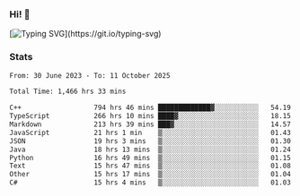 ### Hi!  👋

[![Typing SVG](https://readme-typing-svg.herokuapp.com?font=Fira+Code&pause=1000&width=435&lines=Hello!+I'm+Texiwustion.)](https://git.io/typing-svg)

### Stats

<!--START_SECTION:waka-->

```txt
From: 30 June 2023 - To: 11 October 2025

Total Time: 1,466 hrs 33 mins

C++                  794 hrs 46 mins █████████████▓░░░░░░░░░░░   54.19 %
TypeScript           266 hrs 10 mins ████▓░░░░░░░░░░░░░░░░░░░░   18.15 %
Markdown             213 hrs 39 mins ███▓░░░░░░░░░░░░░░░░░░░░░   14.57 %
JavaScript           21 hrs 1 min    ▒░░░░░░░░░░░░░░░░░░░░░░░░   01.43 %
JSON                 19 hrs 3 mins   ▒░░░░░░░░░░░░░░░░░░░░░░░░   01.30 %
Java                 18 hrs 13 mins  ▒░░░░░░░░░░░░░░░░░░░░░░░░   01.24 %
Python               16 hrs 49 mins  ▒░░░░░░░░░░░░░░░░░░░░░░░░   01.15 %
Text                 15 hrs 47 mins  ▒░░░░░░░░░░░░░░░░░░░░░░░░   01.08 %
Other                15 hrs 17 mins  ▒░░░░░░░░░░░░░░░░░░░░░░░░   01.04 %
C#                   15 hrs 4 mins   ▒░░░░░░░░░░░░░░░░░░░░░░░░   01.03 %
```

<!--END_SECTION:waka-->

